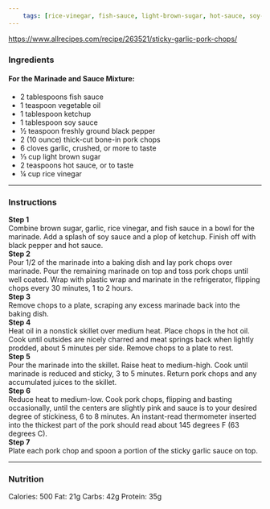 ```yaml
---
	tags: [rice-vinegar, fish-sauce, light-brown-sugar, hot-sauce, soy-sauce, ketchup, garlic, black-pepper, vegetable-oil, pork]
---
```


https://www.allrecipes.com/recipe/263521/sticky-garlic-pork-chops/

### Ingredients

#### For the Marinade and Sauce Mixture:  
* 2 tablespoons fish sauce
* 1 teaspoon vegetable oil
* 1 tablespoon ketchup
* 1 tablespoon soy sauce
* ½ teaspoon freshly ground black pepper
* 2 (10 ounce) thick-cut bone-in pork chops
* 6 cloves garlic, crushed, or more to taste
* ⅓ cup light brown sugar
* 2 teaspoons hot sauce, or to taste
* ¼ cup rice vinegar

---

### Instructions

**Step 1**  
Combine brown sugar, garlic, rice vinegar, and fish sauce in a bowl for the marinade. Add a splash of soy sauce and a plop of ketchup. Finish off with black pepper and hot sauce.  
**Step 2**  
Pour 1/2 of the marinade into a baking dish and lay pork chops over marinade. Pour the remaining marinade on top and toss pork chops until well coated. Wrap with plastic wrap and marinate in the refrigerator, flipping chops every 30 minutes, 1 to 2 hours.  
**Step 3**  
Remove chops to a plate, scraping any excess marinade back into the baking dish.  
**Step 4**  
Heat oil in a nonstick skillet over medium heat. Place chops in the hot oil. Cook until outsides are nicely charred and meat springs back when lightly prodded, about 5 minutes per side. Remove chops to a plate to rest.  
**Step 5**  
Pour the marinade into the skillet. Raise heat to medium-high. Cook until marinade is reduced and sticky, 3 to 5 minutes. Return pork chops and any accumulated juices to the skillet.  
**Step 6**  
Reduce heat to medium-low. Cook pork chops, flipping and basting occasionally, until the centers are slightly pink and sauce is to your desired degree of stickiness, 6 to 8 minutes. An instant-read thermometer inserted into the thickest part of the pork should read about 145 degrees F (63 degrees C).  
**Step 7**  
Plate each pork chop and spoon a portion of the sticky garlic sauce on top.  

---

### Nutrition

Calories: 500  Fat: 21g  Carbs: 42g  Protein: 35g  
